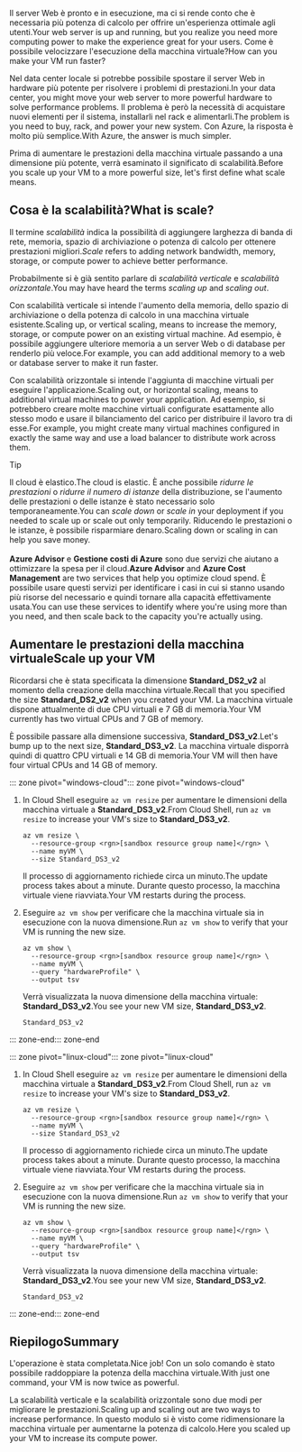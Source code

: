 <span data-ttu-id="e84dc-101">Il server Web è pronto e in esecuzione, ma ci si rende conto che è necessaria più potenza di calcolo per offrire un'esperienza ottimale agli utenti.</span><span class="sxs-lookup"><span data-stu-id="e84dc-101">Your web server is up and running, but you realize you need more computing power to make the experience great for your users.</span></span> <span data-ttu-id="e84dc-102">Come è possibile velocizzare l'esecuzione della macchina virtuale?</span><span class="sxs-lookup"><span data-stu-id="e84dc-102">How can you make your VM run faster?</span></span>

<span data-ttu-id="e84dc-103">Nel data center locale si potrebbe possibile spostare il server Web in hardware più potente per risolvere i problemi di prestazioni.</span><span class="sxs-lookup"><span data-stu-id="e84dc-103">In your data center, you might move your web server to more powerful hardware to solve performance problems.</span></span> <span data-ttu-id="e84dc-104">Il problema è però la necessità di acquistare nuovi elementi per il sistema, installarli nel rack e alimentarli.</span><span class="sxs-lookup"><span data-stu-id="e84dc-104">The problem is you need to buy, rack, and power your new system.</span></span> <span data-ttu-id="e84dc-105">Con Azure, la risposta è molto più semplice.</span><span class="sxs-lookup"><span data-stu-id="e84dc-105">With Azure, the answer is much simpler.</span></span>

<span data-ttu-id="e84dc-106">Prima di aumentare le prestazioni della macchina virtuale passando a una dimensione più potente, verrà esaminato il significato di scalabilità.</span><span class="sxs-lookup"><span data-stu-id="e84dc-106">Before you scale up your VM to a more powerful size, let's first define what scale means.</span></span>

## <a name="what-is-scale"></a><span data-ttu-id="e84dc-107">Cosa è la scalabilità?</span><span class="sxs-lookup"><span data-stu-id="e84dc-107">What is scale?</span></span>

<span data-ttu-id="e84dc-108">Il termine _scalabilità_ indica la possibilità di aggiungere larghezza di banda di rete, memoria, spazio di archiviazione o potenza di calcolo per ottenere prestazioni migliori.</span><span class="sxs-lookup"><span data-stu-id="e84dc-108">_Scale_ refers to adding network bandwidth, memory, storage, or compute power to achieve better performance.</span></span>  

<span data-ttu-id="e84dc-109">Probabilmente si è già sentito parlare di _scalabilità verticale_ e _scalabilità orizzontale_.</span><span class="sxs-lookup"><span data-stu-id="e84dc-109">You may have heard the terms _scaling up_ and _scaling out_.</span></span>

<span data-ttu-id="e84dc-110">Con scalabilità verticale si intende l'aumento della memoria, dello spazio di archiviazione o della potenza di calcolo in una macchina virtuale esistente.</span><span class="sxs-lookup"><span data-stu-id="e84dc-110">Scaling up, or vertical scaling, means to increase the memory, storage, or compute power on an existing virtual machine.</span></span> <span data-ttu-id="e84dc-111">Ad esempio, è possibile aggiungere ulteriore memoria a un server Web o di database per renderlo più veloce.</span><span class="sxs-lookup"><span data-stu-id="e84dc-111">For example, you can add additional memory to a web or database server to make it run faster.</span></span>

<span data-ttu-id="e84dc-112">Con scalabilità orizzontale si intende l'aggiunta di macchine virtuali per eseguire l'applicazione.</span><span class="sxs-lookup"><span data-stu-id="e84dc-112">Scaling out, or horizontal scaling, means to additional virtual machines to power your application.</span></span> <span data-ttu-id="e84dc-113">Ad esempio, si potrebbero creare molte macchine virtuali configurate esattamente allo stesso modo e usare il bilanciamento del carico per distribuire il lavoro tra di esse.</span><span class="sxs-lookup"><span data-stu-id="e84dc-113">For example, you might create many virtual machines configured in exactly the same way and use a load balancer to distribute work across them.</span></span>

> [!TIP]
> <span data-ttu-id="e84dc-114">Il cloud è elastico.</span><span class="sxs-lookup"><span data-stu-id="e84dc-114">The cloud is elastic.</span></span> <span data-ttu-id="e84dc-115">È anche possibile _ridurre le prestazioni_ o _ridurre il numero di istanze_ della distribuzione, se l'aumento delle prestazioni o delle istanze è stato necessario solo temporaneamente.</span><span class="sxs-lookup"><span data-stu-id="e84dc-115">You can _scale down_ or _scale in_ your deployment if you needed to scale up or scale out only temporarily.</span></span> <span data-ttu-id="e84dc-116">Riducendo le prestazioni o le istanze, è possibile risparmiare denaro.</span><span class="sxs-lookup"><span data-stu-id="e84dc-116">Scaling down or scaling in can help you save money.</span></span><br><br><span data-ttu-id="e84dc-117">**Azure Advisor** e **Gestione costi di Azure** sono due servizi che aiutano a ottimizzare la spesa per il cloud.</span><span class="sxs-lookup"><span data-stu-id="e84dc-117">**Azure Advisor** and **Azure Cost Management** are two services that help you optimize cloud spend.</span></span> <span data-ttu-id="e84dc-118">È possibile usare questi servizi per identificare i casi in cui si stanno usando più risorse del necessario e quindi tornare alla capacità effettivamente usata.</span><span class="sxs-lookup"><span data-stu-id="e84dc-118">You can use these services to identify where you're using more than you need, and then scale back to the capacity you're actually using.</span></span>

## <a name="scale-up-your-vm"></a><span data-ttu-id="e84dc-119">Aumentare le prestazioni della macchina virtuale</span><span class="sxs-lookup"><span data-stu-id="e84dc-119">Scale up your VM</span></span>

<span data-ttu-id="e84dc-120">Ricordarsi che è stata specificata la dimensione **Standard_DS2_v2** al momento della creazione della macchina virtuale.</span><span class="sxs-lookup"><span data-stu-id="e84dc-120">Recall that you specified the size **Standard_DS2_v2** when you created your VM.</span></span> <span data-ttu-id="e84dc-121">La macchina virtuale dispone attualmente di due CPU virtuali e 7 GB di memoria.</span><span class="sxs-lookup"><span data-stu-id="e84dc-121">Your VM currently has two virtual CPUs and 7 GB of memory.</span></span>

<span data-ttu-id="e84dc-122">È possibile passare alla dimensione successiva, **Standard_DS3_v2**.</span><span class="sxs-lookup"><span data-stu-id="e84dc-122">Let's bump up to the next size, **Standard_DS3_v2**.</span></span> <span data-ttu-id="e84dc-123">La macchina virtuale disporrà quindi di quattro CPU virtuali e 14 GB di memoria.</span><span class="sxs-lookup"><span data-stu-id="e84dc-123">Your VM will then have four virtual CPUs and 14 GB of memory.</span></span>

<span data-ttu-id="e84dc-124">::: zone pivot="windows-cloud"</span><span class="sxs-lookup"><span data-stu-id="e84dc-124">::: zone pivot="windows-cloud"</span></span>

1. <span data-ttu-id="e84dc-125">In Cloud Shell eseguire `az vm resize` per aumentare le dimensioni della macchina virtuale a **Standard_DS3_v2**.</span><span class="sxs-lookup"><span data-stu-id="e84dc-125">From Cloud Shell, run `az vm resize` to increase your VM's size to **Standard_DS3_v2**.</span></span>

    ```azurecli
    az vm resize \
      --resource-group <rgn>[sandbox resource group name]</rgn> \
      --name myVM \
      --size Standard_DS3_v2
    ```
    <span data-ttu-id="e84dc-126">Il processo di aggiornamento richiede circa un minuto.</span><span class="sxs-lookup"><span data-stu-id="e84dc-126">The update process takes about a minute.</span></span> <span data-ttu-id="e84dc-127">Durante questo processo, la macchina virtuale viene riavviata.</span><span class="sxs-lookup"><span data-stu-id="e84dc-127">Your VM restarts during the process.</span></span>

1. <span data-ttu-id="e84dc-128">Eseguire `az vm show` per verificare che la macchina virtuale sia in esecuzione con la nuova dimensione.</span><span class="sxs-lookup"><span data-stu-id="e84dc-128">Run `az vm show` to verify that your VM is running the new size.</span></span>

    ```azurecli
    az vm show \
      --resource-group <rgn>[sandbox resource group name]</rgn> \
      --name myVM \
      --query "hardwareProfile" \
      --output tsv
    ```
    <span data-ttu-id="e84dc-129">Verrà visualizzata la nuova dimensione della macchina virtuale: **Standard_DS3_v2**.</span><span class="sxs-lookup"><span data-stu-id="e84dc-129">You see your new VM size, **Standard_DS3_v2**.</span></span>
    ```output
    Standard_DS3_v2
    ```

<span data-ttu-id="e84dc-130">::: zone-end</span><span class="sxs-lookup"><span data-stu-id="e84dc-130">::: zone-end</span></span>

<span data-ttu-id="e84dc-131">::: zone pivot="linux-cloud"</span><span class="sxs-lookup"><span data-stu-id="e84dc-131">::: zone pivot="linux-cloud"</span></span>

1. <span data-ttu-id="e84dc-132">In Cloud Shell eseguire `az vm resize` per aumentare le dimensioni della macchina virtuale a **Standard_DS3_v2**.</span><span class="sxs-lookup"><span data-stu-id="e84dc-132">From Cloud Shell, run `az vm resize` to increase your VM's size to **Standard_DS3_v2**.</span></span>

    ```azurecli
    az vm resize \
      --resource-group <rgn>[sandbox resource group name]</rgn> \
      --name myVM \
      --size Standard_DS3_v2
    ```
    <span data-ttu-id="e84dc-133">Il processo di aggiornamento richiede circa un minuto.</span><span class="sxs-lookup"><span data-stu-id="e84dc-133">The update process takes about a minute.</span></span> <span data-ttu-id="e84dc-134">Durante questo processo, la macchina virtuale viene riavviata.</span><span class="sxs-lookup"><span data-stu-id="e84dc-134">Your VM restarts during the process.</span></span>

1. <span data-ttu-id="e84dc-135">Eseguire `az vm show` per verificare che la macchina virtuale sia in esecuzione con la nuova dimensione.</span><span class="sxs-lookup"><span data-stu-id="e84dc-135">Run `az vm show` to verify that your VM is running the new size.</span></span>

    ```azurecli
    az vm show \
      --resource-group <rgn>[sandbox resource group name]</rgn> \
      --name myVM \
      --query "hardwareProfile" \
      --output tsv
    ```
    <span data-ttu-id="e84dc-136">Verrà visualizzata la nuova dimensione della macchina virtuale: **Standard_DS3_v2**.</span><span class="sxs-lookup"><span data-stu-id="e84dc-136">You see your new VM size, **Standard_DS3_v2**.</span></span>
    ```output
    Standard_DS3_v2
    ```

<span data-ttu-id="e84dc-137">::: zone-end</span><span class="sxs-lookup"><span data-stu-id="e84dc-137">::: zone-end</span></span>

## <a name="summary"></a><span data-ttu-id="e84dc-138">Riepilogo</span><span class="sxs-lookup"><span data-stu-id="e84dc-138">Summary</span></span>

<span data-ttu-id="e84dc-139">L'operazione è stata completata.</span><span class="sxs-lookup"><span data-stu-id="e84dc-139">Nice job!</span></span> <span data-ttu-id="e84dc-140">Con un solo comando è stato possibile raddoppiare la potenza della macchina virtuale.</span><span class="sxs-lookup"><span data-stu-id="e84dc-140">With just one command, your VM is now twice as powerful.</span></span>

<span data-ttu-id="e84dc-141">La scalabilità verticale e la scalabilità orizzontale sono due modi per migliorare le prestazioni.</span><span class="sxs-lookup"><span data-stu-id="e84dc-141">Scaling up and scaling out are two ways to increase performance.</span></span> <span data-ttu-id="e84dc-142">In questo modulo si è visto come ridimensionare la macchina virtuale per aumentarne la potenza di calcolo.</span><span class="sxs-lookup"><span data-stu-id="e84dc-142">Here you scaled up your VM to increase its compute power.</span></span>